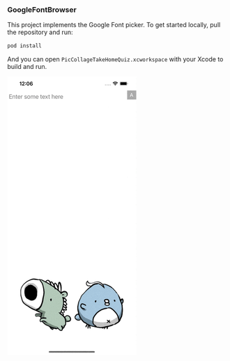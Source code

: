 ### GoogleFontBrowser

This project implements the Google Font picker. To get started locally, pull the repository and run:
```sh
pod install
```

And you can open `PicCollageTakeHomeQuiz.xcworkspace` with your Xcode to build and run.

![](README.gif)